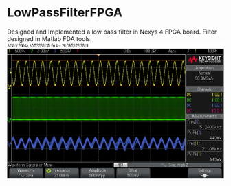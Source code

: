# LowPassFilterFPGA
Designed and Implemented a low pass filter in Nexys 4 FPGA board. 
Filter designed in Matlab FDA tools.
![alt text](https://github.com/splAcharya/LowPassFilterFPGA/blob/master/lpfFPGA/OscopeTrace/12.png)
